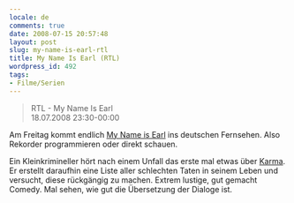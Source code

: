 ```yaml
---
locale: de
comments: true
date: 2008-07-15 20:57:48
layout: post
slug: my-name-is-earl-rtl
title: My Name Is Earl (RTL)
wordpress_id: 492
tags:
- Filme/Serien
---
```


> RTL - My Name Is Earl    
> 18.07.2008 23:30-00:00

Am Freitag kommt endlich [My Name is Earl](http://de.wikipedia.org/wiki/My_Name_Is_Earl)
ins deutschen Fernsehen.  Also Rekorder programmieren oder direkt schauen.

Ein Kleinkrimineller hört nach einem Unfall das erste mal etwas über
[Karma](http://de.wikipedia.org/wiki/Karma). Er erstellt daraufhin eine Liste
aller schlechten Taten in seinem Leben und versucht, diese rückgängig zu
machen. Extrem lustige, gut gemacht Comedy. Mal sehen, wie gut die Übersetzung
der Dialoge ist.


